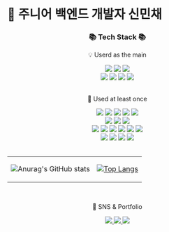 # 🐣 주니어 백엔드 개발자 신민채


<div align=center>
	<h3>📚 Tech Stack 📚</h3> 
	<p>💡 Userd as the main</p>
</div>
<div align="center">
<img src="https://img.shields.io/badge/Java-007396?style=flat&logo=Conda-Forge&logoColor=white" />
<img src="https://img.shields.io/badge/Spring-6DB33F?style=flat&logo=Spring&logoColor=white" />
	<img src="https://img.shields.io/badge/Springboot-6DB33F?style=flat&logo=springboot&logoColor=white">
	<br>
<img src="https://img.shields.io/badge/Mybatis-000000?style=flat&logo=Fluentd&logoColor=white" />
<img src="https://img.shields.io/badge/MySQL-4479A1?style=flat&logo=MySQL&logoColor=white" />
<img src="https://img.shields.io/badge/Apache Tomcat-F8DC75?style=flat&logo=apachetomcat&logoColor=white">
<img src="https://img.shields.io/badge/Linux-FCC624?style=flat&logo=Linux&logoColor=white" />


</div>
<br>
<div align=center>
	<p>📖 Used at least once</p>
</div>
<div align=center>
	<img src="https://img.shields.io/badge/HTML5-E34F26?style=flat&logo=html5&logoColor=white">
	<img src="https://img.shields.io/badge/CSS-1572B6?style=flat&logo=css3&logoColor=white">
	<img src="https://img.shields.io/badge/Javascript-F7DF1E?style=flat&logo=javascript&logoColor=black">
	<img src="https://img.shields.io/badge/Figma-%23F24E1E.svg?style=flat&logo=figma&logoColor=white">
	<img src="https://img.shields.io/badge/Bootstrap-7952B3?style=flat&logo=bootstrap&logoColor=white">
	<br>
	<img src="https://img.shields.io/badge/IntelliJIDEA-000000.svg?style==flat&logo=intellij-idea&logoColor=white">
	<img src="https://img.shields.io/badge/Eclipse%20IDE-2C2255?style=flat&logo=EclipseIDE&logoColor=white" />
	<img src="https://img.shields.io/badge/Visual%20Studio%20Code-007ACC?style=flat&logo=VisualStudioCode&logoColor=white" />
	<br>
	<img src="https://img.shields.io/badge/Gradle-02303A?style=flat&logo=gradle&logoColor=white">
	<img src="https://img.shields.io/badge/Jquery-0769AD?style=flat&logo=jquery&logoColor=white">
	<img src="https://img.shields.io/badge/Thymeleaf-%23005C0F.svg?style=flat&logo=Thymeleaf&logoColor=white">
	<img src="https://img.shields.io/badge/JWT-black?style=flat&logo=JSON%20web%20tokens">
	<img src="https://img.shields.io/badge/MongoDB-47A248?style=fflat&logo=MongoDB&logoColor=white">
	<img src="https://img.shields.io/badge/MariaDB-003545?style=flat&logo=mariaDB&logoColor=white">
	<br>
	<img src="https://img.shields.io/badge/Slack-4A154B?style=flat&logo=slack&logoColor=white">
	<img src="https://img.shields.io/badge/Google%20Drive-4285F4?style=flat&logo=googledrive&logoColor=white">
	<img src="https://img.shields.io/badge/GitHub-181717?style=flat&logo=GitHub&logoColor=white" />
	<img src="https://img.shields.io/badge/Git-F05032?style=flat&logo=git&logoColor=white">
</div>
<br>
<div align=center>
<table>

<td>  
  
![Anurag's GitHub stats](https://github-readme-stats.vercel.app/api?username=Minchae128&rank_icon=github)
  
</td>
  
<td>

[![Top Langs](https://github-readme-stats.vercel.app/api/top-langs/?username=Minchae128&layout=compact)](https://github.com/Minchae128/github-readme-stats)
  
</td>
  
<table>
</div>
<br>
  <div align=center>
	<p>🎨 SNS & Portfolio</p>
</div>
<div align=center>
	<a href="http://www.eumyurato.site/home">
		<img src="https://img.shields.io/badge/Portfolio-FF3633?style=flat&logo=Micro.blog&logoColor=white" />
	</a>
	<a href="mailto:minchae.shin1@gmail.com">
		<img src="https://img.shields.io/badge/Mail-30B980?style=flat&logo=Gmail&logoColor=white" />
	</a>
	<a href="">
		<img src="https://img.shields.io/badge/Notion-000000?style=flat&logo=Notion&logoColor=white" />
	</a>
	<br>
</div>
<br>
<!--
**Minchae128/Minchae128** is a ✨ _special_ ✨ repository because its `README.md` (this file) appears on your GitHub profile.

Here are some ideas to get you started:

- 🔭 I’m currently working on ...
- 🌱 I’m currently learning ...
- 👯 I’m looking to collaborate on ...
- 🤔 I’m looking for help with ...
- 💬 Ask me about ...
- 📫 How to reach me: ...
- 😄 Pronouns: ...
- ⚡ Fun fact: ...
-->
